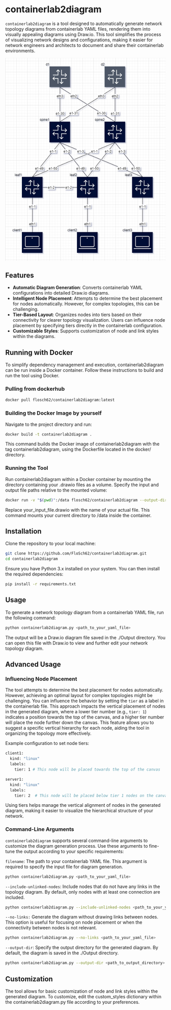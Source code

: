 # containerlab2diagram

`containerlab2diagram` is a tool designed to automatically generate network topology diagrams from containerlab YAML files, rendering them into visually appealing diagrams using Draw.io. This tool simplifies the process of visualizing network designs and configurations, making it easier for network engineers and architects to document and share their containerlab environments.

![Drawio ](img/drawio1.png)


## Features

- **Automatic Diagram Generation**: Converts containerlab YAML configurations into detailed Draw.io diagrams.
- **Intelligent Node Placement**: Attempts to determine the best placement for nodes automatically. However, for complex topologies, this can be challenging.
- **Tier-Based Layout**: Organizes nodes into tiers based on their connectivity for clearer topology visualization. Users can influence node placement by specifying tiers directly in the containerlab configuration.
- **Customizable Styles**: Supports customization of node and link styles within the diagrams.

## Running with Docker
To simplify dependency management and execution, containerlab2diagram can be run inside a Docker container. Follow these instructions to build and run the tool using Docker.

### Pulling from dockerhub
```bash
docker pull flosch62/containerlab2diagram:latest
```

### Building the Docker Image by yourself

Navigate to the project directory and run:

```bash
docker build -t containerlab2diagram .
```
This command builds the Docker image of containerlab2diagram with the tag containerlab2diagram, using the Dockerfile located in the docker/ directory.

### Running the Tool
Run containerlab2diagram within a Docker container by mounting the directory containing your .drawio files as a volume. Specify the input and output file paths relative to the mounted volume:
```bash
docker run -v "$(pwd)":/data flosch62/containerlab2diagram --output-dir /data/ /data/your_input_file.yaml
```
Replace your_input_file.drawio with the name of your actual file. This command mounts your current directory to /data inside the container.


## Installation

Clone the repository to your local machine:

```bash
git clone https://github.com/FloSch62/containerlab2diagram.git
cd containerlab2diagram
```

Ensure you have Python 3.x installed on your system. You can then install the required dependencies:
```bash
pip install -r requirements.txt
```

## Usage
To generate a network topology diagram from a containerlab YAML file, run the following command:

```bash
python containerlab2diagram.py <path_to_your_yaml_file>
```
The output will be a Draw.io diagram file saved in the ./Output directory. You can open this file with Draw.io to view and further edit your network topology diagram.

## Advanced Usage

### Influencing Node Placement

The tool attempts to determine the best placement for nodes automatically. However, achieving an optimal layout for complex topologies might be challenging. You can influence the behavior by setting the `tier` as a label in the containerlab file. This approach impacts the vertical placement of nodes in the generated diagram, where a lower tier number (e.g., `tier: 1`) indicates a position towards the top of the canvas, and a higher tier number will place the node further down the canvas. This feature allows you to suggest a specific vertical hierarchy for each node, aiding the tool in organizing the topology more effectively.

Example configuration to set node tiers:

```bash
client1:
  kind: "linux"
  labels:
    tier: 1 # This node will be placed towards the top of the canvas
```
```bash
server1:
  kind: "linux"
  labels:
    tier: 2  # This node will be placed below tier 1 nodes on the canvas
```
Using tiers helps manage the vertical alignment of nodes in the generated diagram, making it easier to visualize the hierarchical structure of your network.

### Command-Line Arguments

`containerlab2diagram` supports several command-line arguments to customize the diagram generation process. Use these arguments to fine-tune the output according to your specific requirements:

`filename`: The path to your containerlab YAML file. This argument is required to specify the input file for diagram generation.

```bash
python containerlab2diagram.py <path_to_your_yaml_file>
```

`--include-unlinked-nodes`: Include nodes that do not have any links in the topology diagram. By default, only nodes with at least one connection are included.

```bash
python containerlab2diagram.py --include-unlinked-nodes <path_to_your_yaml_file>
```

`--no-links:` Generate the diagram without drawing links between nodes. This option is useful for focusing on node placement or when the connectivity between nodes is not relevant.

```bash
python containerlab2diagram.py --no-links <path_to_your_yaml_file>
```
  
  `--output-dir`: Specify the output directory for the generated diagram. By default, the diagram is saved in the ./Output directory.
  
  ```bash
  python containerlab2diagram.py --output-dir <path_to_output_directory> <path_to_your_yaml_file>
  ```

## Customization
The tool allows for basic customization of node and link styles within the generated diagram. To customize, edit the custom_styles dictionary within the containerlab2diagram.py file according to your preferences.